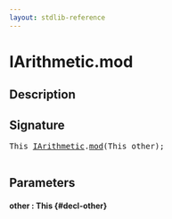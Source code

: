```yaml
---
layout: stdlib-reference
---
```


# IArithmetic\.mod

## Description





## Signature 

<pre>
<span class="code_keyword">This</span> <a href="/stdlib-reference/interfaces/IArithmetic/index" class="code_type">IArithmetic</a>.<a href="/stdlib-reference/interfaces/IArithmetic/mod">mod</a>(<span class="code_keyword">This</span> <span class='code_param'>other</span>);

</pre>

## Parameters

#### other  : This {#decl-other}

